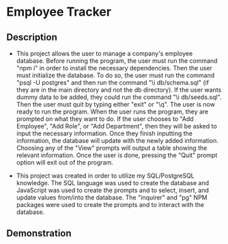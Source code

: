 # Employee Tracker

## Description

- This project allows the user to manage a company's employee database. Before running the program, the user must run the command "npm i" in order to install the necessary dependencies. Then the user must initialize the database. To do so, the user must run the command "psql -U postgres" and then run the command "\i db/schema.sql" (if they are in the main directory and not the db directory). If the user wants dummy data to be added, they could run the command "\i db/seeds.sql". Then the user must quit by typing either "exit" or "\q". The user is now ready to run the program. When the user runs the program, they are prompted on what they want to do. If the user chooses to "Add Employee", "Add Role", or "Add Department", then they will be asked to input the necessary information. Once they finish inputting the information, the database will update with the newly added information. Choosing any of the "View" prompts will output a table showing the relevant information. Once the user is done, pressing the "Quit" prompt option will exit out of the program.

- This project was created in order to utilize my SQL/PostgreSQL knowledge. The SQL language was used to create the database and JavaScript was used to create the prompts and to select, insert, and update values from/into the database. The "inquirer" and "pg" NPM packages were used to create the prompts and to interact with the database.

## Demonstration
